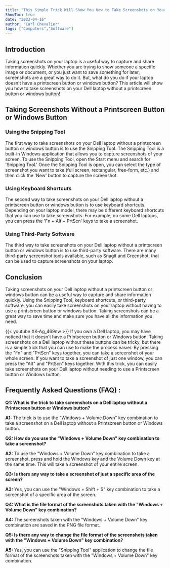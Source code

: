 ```yaml
---
title: "This Simple Trick Will Show You How to Take Screenshots on Your Dell Laptop Without a Printscreen Button or Windows Button!"
ShowToc: true 
date: "2023-04-16"
author: "Carl Chevalier" 
tags: ["Computers","Software"]
---
```

## Introduction
Taking screenshots on your laptop is a useful way to capture and share information quickly. Whether you are trying to show someone a specific image or document, or you just want to save something for later, screenshots are a great way to do it. But, what do you do if your laptop doesn't have a printscreen button or windows button? This article will show you how to take screenshots on your Dell laptop without a printscreen button or windows button!

## Taking Screenshots Without a Printscreen Button or Windows Button

### Using the Snipping Tool
The first way to take screenshots on your Dell laptop without a printscreen button or windows button is to use the Snipping Tool. The Snipping Tool is a built-in Windows application that allows you to capture screenshots of your screen. To use the Snipping Tool, open the Start menu and search for 'Snipping Tool.' Once the Snipping Tool is open, you can select the type of screenshot you want to take (full screen, rectangular, free-form, etc.) and then click the 'New' button to capture the screenshot.

### Using Keyboard Shortcuts
The second way to take screenshots on your Dell laptop without a printscreen button or windows button is to use keyboard shortcuts. Depending on your laptop model, there may be different keyboard shortcuts that you can use to take screenshots. For example, on some Dell laptops, you can press the 'Fn + Alt + PrtScn' keys to take a screenshot.

### Using Third-Party Software
The third way to take screenshots on your Dell laptop without a printscreen button or windows button is to use third-party software. There are many third-party screenshot tools available, such as Snagit and Greenshot, that can be used to capture screenshots on your laptop.

## Conclusion
Taking screenshots on your Dell laptop without a printscreen button or windows button can be a useful way to capture and share information quickly. Using the Snipping Tool, keyboard shortcuts, or third-party software, you can easily take screenshots on your laptop without having to use a printscreen button or windows button. Taking screenshots can be a great way to save time and make sure you have all the information you need.

{{< youtube XK-Ag_469nw >}} 
If you own a Dell laptop, you may have noticed that it doesn't have a Printscreen button or Windows button. Taking screenshots on a Dell laptop without these buttons can be tricky, but there is a simple trick that you can use to make the process easier. By pressing the "Fn" and "PrtScn" keys together, you can take a screenshot of your whole screen. If you want to take a screenshot of just one window, you can press the "Alt" and "PrtScn" keys together. With this trick, you can easily take screenshots on your Dell laptop without needing to use a Printscreen button or Windows button.

## Frequently Asked Questions (FAQ) :
**Q1: What is the trick to take screenshots on a Dell laptop without a Printscreen button or Windows button?**

**A1:** The trick is to use the "Windows + Volume Down" key combination to take a screenshot on a Dell laptop without a Printscreen button or Windows button.

**Q2: How do you use the "Windows + Volume Down" key combination to take a screenshot?**

**A2:** To use the "Windows + Volume Down" key combination to take a screenshot, press and hold the Windows key and the Volume Down key at the same time. This will take a screenshot of your entire screen.

**Q3: Is there any way to take a screenshot of just a specific area of the screen?**

**A3:** Yes, you can use the "Windows + Shift + S" key combination to take a screenshot of a specific area of the screen.

**Q4: What is the file format of the screenshots taken with the "Windows + Volume Down" key combination?**

**A4:** The screenshots taken with the "Windows + Volume Down" key combination are saved in the PNG file format.

**Q5: Is there any way to change the file format of the screenshots taken with the "Windows + Volume Down" key combination?**

**A5:** Yes, you can use the "Snipping Tool" application to change the file format of the screenshots taken with the "Windows + Volume Down" key combination.




